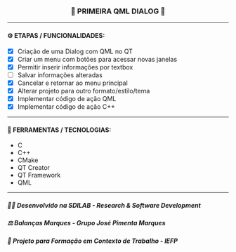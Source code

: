 <h3 align="center"> 
  🚧 PRIMEIRA QML DIALOG 🚧
</h3>

---
#### ⚙️ ETAPAS / FUNCIONALIDADES:

- [x] Criação de uma Dialog com QML no QT
- [x] Criar um menu com botões para acessar novas janelas
- [x] Permitir inserir informações por textbox
- [ ] Salvar informações alteradas
- [x] Cancelar e retornar ao menu principal
- [x] Alterar projeto para outro formato/estilo/tema
- [x] Implementar código de ação QML
- [x] Implementar código de ação C++

---
#### 🔧 FERRAMENTAS / TECNOLOGIAS:

- C
- C++
- CMake
- QT Creator
- QT Framework
- QML

---
##### 👨‍💻 Desenvolvido na SDILAB - Research & Software Development 
##### ⚖️ Balanças Marques - Grupo José Pimenta Marques
##### 📖 Projeto para Formação em Contexto de Trabalho - IEFP
